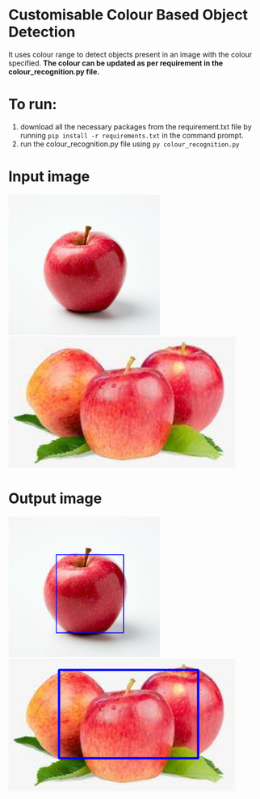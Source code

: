 # Customisable Colour Based Object Detection
 
 It uses colour range to detect objects present in an image with the colour specified. <b>The colour can be updated as per requirement in the colour_recognition.py file.</b>

# To run:

1. download all the necessary packages from the requirement.txt file by running `pip install -r requirements.txt` in the command prompt.
2. run the colour_recognition.py file using `py colour_recognition.py`

# Input image

<img src="/pictures/apple1.PNG" width="300px">  <img src="/pictures/apple2.jpg" width="450px">

# Output image

<img src="/pictures/detected_picture1.png" width="300px">  <img src="/pictures/detected_picture2.png" width="450px">
